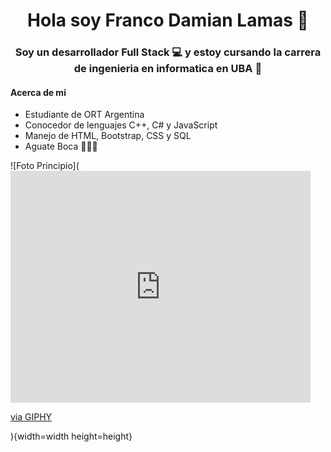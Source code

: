 <h1 align="center"> Hola soy Franco Damian Lamas 👋</h1>
<h3 align="center"> Soy un desarrollador Full Stack 💻 y estoy cursando la carrera de ingenieria en informatica en UBA 📖 </h3>
 
#### Acerca de mi

- Estudiante de ORT Argentina
- Conocedor de lenguajes C++, C# y JavaScript
- Manejo de HTML, Bootstrap, CSS y SQL
- Aguate Boca 💙💛💙

![Foto Principio]([<iframe src="https://giphy.com/embed/tuvMgAPzxaQBq" width="480" height="371" frameBorder="0" class="giphy-embed" allowFullScreen></iframe><p><a href="https://giphy.com/gifs/waving-cat-tuvMgAPzxaQBq">via GIPHY</a></p>](https://media2.giphy.com/media/tuvMgAPzxaQBq/giphy.gif?cid=ecf05e47fay9yjeno5q9oywlzq2cyzot50lb2arosmkovhq5&rid=giphy.gif&ct=g)){width=width height=height}
<!--
**Francodlamas/Francodlamas** is a ✨ _special_ ✨ repository because its `README.md` (this file) appears on your GitHub profile.

Here are some ideas to get you started:

- 🔭 I’m currently working on ...
- 🌱 I’m currently learning ...
- 👯 I’m looking to collaborate on ...
- 🤔 I’m looking for help with ...
- 💬 Ask me about ...
- 📫 How to reach me: ...
- 😄 Pronouns: ...
- ⚡ Fun fact: ...
-->
